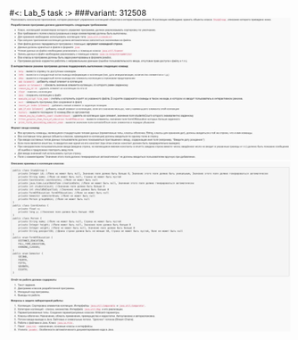 #<: Lab_5 task :>
###variant: 312508
![GitHub Logo](/beauti/task_desc_1.png)
![GitHub Logo](/beauti/task_desc_2.png)
